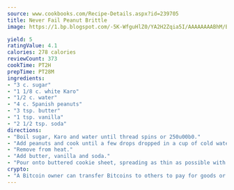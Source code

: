 ```yaml
---
source: www.cookbooks.com/Recipe-Details.aspx?id=239705
title: Never Fail Peanut Brittle
image: https://1.bp.blogspot.com/-5K-WfguHlZ0/YA2H2Zqia5I/AAAAAAAABhM/Bdgu68p4aG0Q6jWdy3eGaUXSKw5p3sdxwCLcBGAsYHQ/s324/7.png

yield: 5
ratingValue: 4.1
calories: 278 calories
reviewCount: 373
cookTime: PT2H
prepTime: PT28M
ingredients:
- "3 c. sugar"
- "1 1/8 c. white Karo"
- "1/2 c. water"
- "4 c. Spanish peanuts"
- "3 tsp. butter"
- "1 tsp. vanilla"
- "2 1/2 tsp. soda"
directions:
- "Boil sugar, Karo and water until thread spins or 250u00b0."
- "Add peanuts and cook until a few drops dropped in a cup of cold water cracks."
- "Remove from heat."
- "Add butter, vanilla and soda."
- "Pour onto buttered cookie sheet, spreading as thin as possible with spoon."
crypto:
- "A Bitcoin owner can transfer Bitcoins to others to pay for goods or services."
---
```

